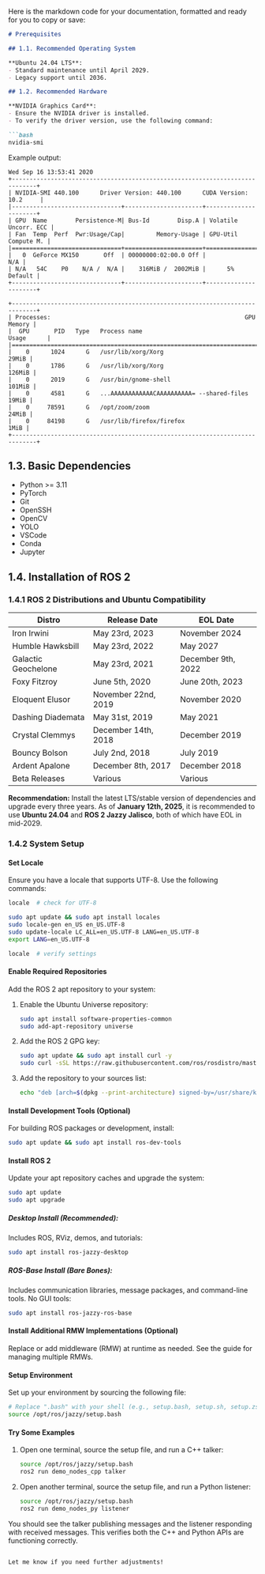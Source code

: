 Here is the markdown code for your documentation, formatted and ready for you to copy or save:

```markdown
# Prerequisites

## 1.1. Recommended Operating System

**Ubuntu 24.04 LTS**:
- Standard maintenance until April 2029.
- Legacy support until 2036.

## 1.2. Recommended Hardware

**NVIDIA Graphics Card**:
- Ensure the NVIDIA driver is installed.
- To verify the driver version, use the following command:

```bash
nvidia-smi
```

Example output:

```
Wed Sep 16 13:53:41 2020       
+-----------------------------------------------------------------------------+
| NVIDIA-SMI 440.100      Driver Version: 440.100      CUDA Version: 10.2     |
|-------------------------------+----------------------+----------------------+
| GPU  Name        Persistence-M| Bus-Id        Disp.A | Volatile Uncorr. ECC |
| Fan  Temp  Perf  Pwr:Usage/Cap|         Memory-Usage | GPU-Util  Compute M. |
|===============================+======================+======================|
|   0  GeForce MX150       Off  | 00000000:02:00.0 Off |                  N/A |
| N/A   54C    P0    N/A /  N/A |    316MiB /  2002MiB |      5%      Default |
+-------------------------------+----------------------+----------------------+
                                                                              
+-----------------------------------------------------------------------------+
| Processes:                                                       GPU Memory |
|  GPU       PID   Type   Process name                             Usage      |
|=============================================================================|
|    0      1024      G   /usr/lib/xorg/Xorg                            29MiB |
|    0      1786      G   /usr/lib/xorg/Xorg                           126MiB |
|    0      2019      G   /usr/bin/gnome-shell                         101MiB |
|    0      4581      G   ...AAAAAAAAAAAACAAAAAAAAAA= --shared-files    19MiB |
|    0     78591      G   /opt/zoom/zoom                                24MiB |
|    0     84198      G   /usr/lib/firefox/firefox                       1MiB |
+-----------------------------------------------------------------------------+
```

## 1.3. Basic Dependencies

- Python >= 3.11
- PyTorch
- Git
- OpenSSH
- OpenCV
- YOLO
- VSCode
- Conda
- Jupyter

## 1.4. Installation of ROS 2

### 1.4.1 ROS 2 Distributions and Ubuntu Compatibility

| Distro              | Release Date    | EOL Date       |
|---------------------|-----------------|----------------|
| Iron Irwini         | May 23rd, 2023 | November 2024  |
| Humble Hawksbill    | May 23rd, 2022 | May 2027       |
| Galactic Geochelone | May 23rd, 2021 | December 9th, 2022 |
| Foxy Fitzroy        | June 5th, 2020 | June 20th, 2023 |
| Eloquent Elusor     | November 22nd, 2019 | November 2020 |
| Dashing Diademata   | May 31st, 2019 | May 2021       |
| Crystal Clemmys     | December 14th, 2018 | December 2019 |
| Bouncy Bolson       | July 2nd, 2018 | July 2019      |
| Ardent Apalone      | December 8th, 2017 | December 2018 |
| Beta Releases       | Various        | Various        |

**Recommendation:** Install the latest LTS/stable version of dependencies and upgrade every three years. As of **January 12th, 2025**, it is recommended to use **Ubuntu 24.04** and **ROS 2 Jazzy Jalisco**, both of which have EOL in mid-2029.

### 1.4.2 System Setup

#### Set Locale

Ensure you have a locale that supports UTF-8. Use the following commands:

```bash
locale  # check for UTF-8

sudo apt update && sudo apt install locales
sudo locale-gen en_US en_US.UTF-8
sudo update-locale LC_ALL=en_US.UTF-8 LANG=en_US.UTF-8
export LANG=en_US.UTF-8

locale  # verify settings
```

#### Enable Required Repositories

Add the ROS 2 apt repository to your system:

1. Enable the Ubuntu Universe repository:

   ```bash
   sudo apt install software-properties-common
   sudo add-apt-repository universe
   ```

2. Add the ROS 2 GPG key:

   ```bash
   sudo apt update && sudo apt install curl -y
   sudo curl -sSL https://raw.githubusercontent.com/ros/rosdistro/master/ros.key -o /usr/share/keyrings/ros-archive-keyring.gpg
   ```

3. Add the repository to your sources list:

   ```bash
   echo "deb [arch=$(dpkg --print-architecture) signed-by=/usr/share/keyrings/ros-archive-keyring.gpg] http://packages.ros.org/ros2/ubuntu $(. /etc/os-release && echo $UBUNTU_CODENAME) main" | sudo tee /etc/apt/sources.list.d/ros2.list > /dev/null
   ```

#### Install Development Tools (Optional)

For building ROS packages or development, install:

```bash
sudo apt update && sudo apt install ros-dev-tools
```

#### Install ROS 2

Update your apt repository caches and upgrade the system:

```bash
sudo apt update
sudo apt upgrade
```

##### Desktop Install (Recommended):

Includes ROS, RViz, demos, and tutorials:

```bash
sudo apt install ros-jazzy-desktop
```

##### ROS-Base Install (Bare Bones):

Includes communication libraries, message packages, and command-line tools. No GUI tools:

```bash
sudo apt install ros-jazzy-ros-base
```

#### Install Additional RMW Implementations (Optional)

Replace or add middleware (RMW) at runtime as needed. See the guide for managing multiple RMWs.

#### Setup Environment

Set up your environment by sourcing the following file:

```bash
# Replace ".bash" with your shell (e.g., setup.bash, setup.sh, setup.zsh)
source /opt/ros/jazzy/setup.bash
```

#### Try Some Examples

1. Open one terminal, source the setup file, and run a C++ talker:

   ```bash
   source /opt/ros/jazzy/setup.bash
   ros2 run demo_nodes_cpp talker
   ```

2. Open another terminal, source the setup file, and run a Python listener:

   ```bash
   source /opt/ros/jazzy/setup.bash
   ros2 run demo_nodes_py listener
   ```

You should see the talker publishing messages and the listener responding with received messages. This verifies both the C++ and Python APIs are functioning correctly.
```

Let me know if you need further adjustments!